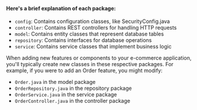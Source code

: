 #### Here's a brief explanation of each package:

* ``config``: Contains configuration classes, like SecurityConfig.java
* ``controller``: Contains REST controllers for handling HTTP requests
* ``model``: Contains entity classes that represent database tables
* ``repository``: Contains interfaces for database operations
* ``service``: Contains service classes that implement business logic

When adding new features or components to your e-commerce application, you'll typically create new classes in these respective packages. For example, if you were to add an Order feature, you might modify:

* ``Order.java`` in the model package
* ``OrderRepository.java`` in the repository package
* ``OrderService.java`` in the service package
* ``OrderController.java`` in the controller package


